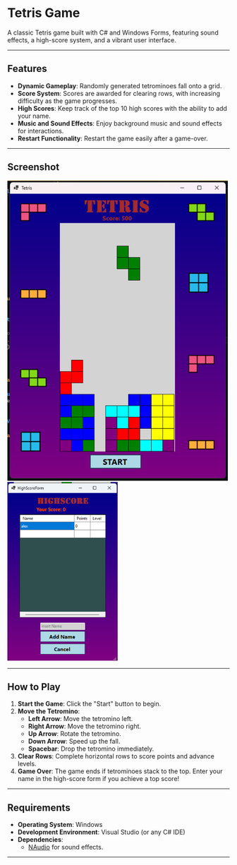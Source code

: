 # Tetris Game

A classic Tetris game built with C# and Windows Forms, featuring sound effects, a high-score system, and a vibrant user interface.

---

## Features

- **Dynamic Gameplay**: Randomly generated tetrominoes fall onto a grid.
- **Score System**: Scores are awarded for clearing rows, with increasing difficulty as the game progresses.
- **High Scores**: Keep track of the top 10 high scores with the ability to add your name.
- **Music and Sound Effects**: Enjoy background music and sound effects for interactions.
- **Restart Functionality**: Restart the game easily after a game-over.

---

## Screenshot

<img src="Images/game.png" alt="1" width="500"><img src="Images/highscore.png" alt="1" width="250">

---

## How to Play

1. **Start the Game**: Click the "Start" button to begin.
2. **Move the Tetromino**:
   - **Left Arrow**: Move the tetromino left.
   - **Right Arrow**: Move the tetromino right.
   - **Up Arrow**: Rotate the tetromino.
   - **Down Arrow**: Speed up the fall.
   - **Spacebar**: Drop the tetromino immediately.
3. **Clear Rows**: Complete horizontal rows to score points and advance levels.
4. **Game Over**: The game ends if tetrominoes stack to the top. Enter your name in the high-score form if you achieve a top score!

---

## Requirements

- **Operating System**: Windows
- **Development Environment**: Visual Studio (or any C# IDE)
- **Dependencies**:
  - [NAudio](https://github.com/naudio/NAudio) for sound effects.
	
---



	